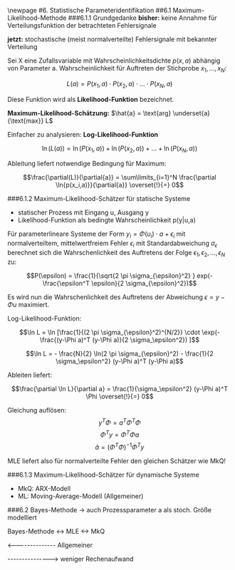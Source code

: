 \newpage
#6. Statistische Parameteridentifikation
##6.1 Maximum-Likelihood-Methode
###6.1.1 Grundgedanke
**bisher:** keine Annahme für Verteilungsfunktion der betrachteten Fehlersignale

**jetzt:** stochastische (meist normalverteilte) Fehlersignale mit bekannter Verteilung

Sei X eine Zufallsvariable mit Wahrscheinlichkeitsdichte $p(x,a)$ abhängig von Parameter a.
Wahrscheinlichkeit für Auftreten der Stichprobe $x_1, ... , x_N$:

$$L(a) = P(x_1,a) \cdot P(x_2,a) \cdot ... \cdot P(x_N,a)$$

Diese Funktion wird als **Likelihood-Funktion** bezeichnet.

**Maximum-Likelihood-Schätzung:** $\hat{a} = \text{arg} \underset{a}{\text{max}} L$

Einfacher zu analysieren: **Log-Likelihood-Funktion**

$$\ln(L(a)) = \ln(P(x_1,a)) + \ln(P(x_2,a)) + ... + \ln(P(x_N,a))$$

Ableitung liefert notwendige Bedingung für Maximum:

$$\frac{\partial(L)}{\partial{a}} = \sum\limits_{i=1}^N \frac{\partial \ln{p(x_i,a)}}{\partial{a}} \overset{!}{=} 0$$

###6.1.2 Maximum-Likelihood-Schätzer für statische Systeme
* statischer Prozess mit Eingang u, Ausgang y
* Likelihood-Funktion als bedingte Wahrscheinlichkeit p(y|u,a)

Für parameterlineare Systeme der Form $y_i = \Phi(u_i) \cdot a + \epsilon_i$
mit normalverteiltem, mittelwertfreiem Fehler $\epsilon_i$ mit Standardabweichung $\sigma_\epsilon$
berechnet sich die Wahrschenlichkeit des Auftretens der Folge $\epsilon_1, \epsilon_2, ..., \epsilon_N$ zu:

$$P(\epsilon) = \frac{1}{\sqrt{2 \pi \sigma_{\epsilon}^2} } exp(-\frac{\epsilon^T \epsilon}{2 \sigma_{\epsilon}^2})$$

Es wird nun die Wahrschenlichkeit des Auftretens der Abweichung $\epsilon = y - \Phi u$ maximiert.

Log-Likelihood-Funktion:

$$\ln L = \ln [\frac{1}{(2 \pi \sigma_{\epsilon}^2)^{N/2}} \cdot \exp(- \frac{(y-\Phi a)^T (y-\Phi a)}{2 \sigma_\epsilon^2}) ]$$

$$\ln L =  - \frac{N}{2} \ln(2 \pi \sigma_{\epsilon}^2) -  \frac{1}{2 \sigma_\epsilon^2} (y-\Phi a)^T (y-\Phi a)$$

Ableiten liefert:

$$\frac{\partial \ln L}{\partial a} = \frac{1}{\sigma_\epsilon^2} (y-\Phi a)^T \Phi \overset{!}{=} 0$$



Gleichung auflösen:
$$y^T \Phi = a^T \Phi^T \Phi$$
$$\Phi^T y = \Phi^T \Phi a$$
$$\hat{a} = (\Phi^T \Phi)^{-1} \Phi^T y$$

MLE liefert also für normalverteilte Fehler den gleichen Schätzer wie MkQ!

###6.1.3 Maximum-Likelihood-Schätzer für dynamische Systeme

- MkQ: ARX-Modell
- ML: Moving-Average-Modell (Allgemeiner)

###6.2 Bayes-Methode
-> auch Prozessparameter a als stoch. Größe modelliert

Bayes-Methode <-> MLE <-> MkQ

<--------------   Allgemeiner

---------------> weniger Rechenaufwand
